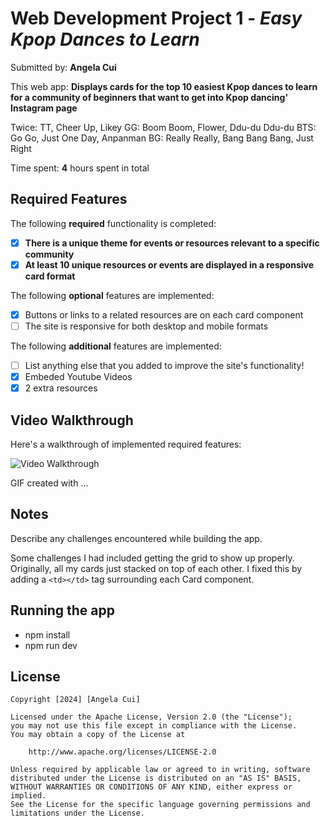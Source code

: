 # Web Development Project 1 - *Easy Kpop Dances to Learn*

Submitted by: **Angela Cui**

This web app: **Displays cards for the top 10 easiest Kpop dances to learn for a community of beginners that want to get into Kpop dancing' Instagram page**

Twice: TT, Cheer Up, Likey
GG: Boom Boom, Flower, Ddu-du Ddu-du
BTS: Go Go, Just One Day, Anpanman
BG: Really Really, Bang Bang Bang, Just Right


Time spent: **4** hours spent in total

## Required Features

The following **required** functionality is completed:

- [X] **There is a unique theme for events or resources relevant to a specific community**
- [X] **At least 10 unique resources or events are displayed in a responsive card format**

The following **optional** features are implemented:

- [X] Buttons or links to a related resources are on each card component
- [ ] The site is responsive for both desktop and mobile formats

The following **additional** features are implemented:

* [ ] List anything else that you added to improve the site's functionality!
* [X] Embeded Youtube Videos
* [X] 2 extra resources

## Video Walkthrough

Here's a walkthrough of implemented required features:

<img src='http://i.imgur.com/link/to/your/gif/file.gif' title='Video Walkthrough' width='' alt='Video Walkthrough' />



<!-- Replace this with whatever GIF tool you used! -->
GIF created with ...  
<!-- Recommended tools:
[Kap](https://getkap.co/) for macOS
[ScreenToGif](https://www.screentogif.com/) for Windows
[peek](https://github.com/phw/peek) for Linux. -->

## Notes

Describe any challenges encountered while building the app.

Some challenges I had included getting the grid to show up properly. Originally, all my cards just stacked on top of each other. I fixed this by adding a `<td></td>` tag surrounding each Card component.

## Running the app

* npm install
* npm run dev

## License

    Copyright [2024] [Angela Cui]

    Licensed under the Apache License, Version 2.0 (the "License");
    you may not use this file except in compliance with the License.
    You may obtain a copy of the License at

        http://www.apache.org/licenses/LICENSE-2.0

    Unless required by applicable law or agreed to in writing, software
    distributed under the License is distributed on an "AS IS" BASIS,
    WITHOUT WARRANTIES OR CONDITIONS OF ANY KIND, either express or implied.
    See the License for the specific language governing permissions and
    limitations under the License.

